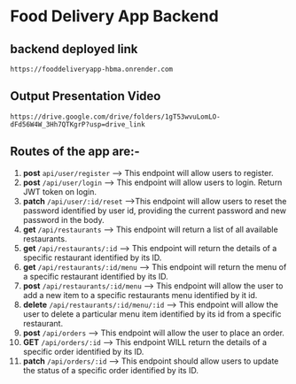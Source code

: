 # Food Delivery App Backend

## backend deployed link 
```
https://fooddeliveryapp-hbma.onrender.com
```
## Output Presentation Video
```
https://drive.google.com/drive/folders/1gT53wvuLomLO-dFd56W4W_3Hh7QTKgrP?usp=drive_link
```
## Routes of the app are:-

1. **post** `api/user/register` --> This endpoint will allow users to register.
2. **post** `/api/user/login` --> This endpoint will allow users to login. Return JWT token on login.
3. **patch** `/api/user/:id/reset`	-->This endpoint will allow users to reset the password identified by user id, providing the current password and new password in the body.
4. **get** `/api/restaurants` --> 	This endpoint will return a list of all available restaurants.
5. **get** `/api/restaurants/:id` --> 	This endpoint will return the details of a specific restaurant identified by its ID.
6. **get** `/api/restaurants/:id/menu` --> 	This endpoint will return the menu of a specific restaurant identified by its ID.
7. **post** `/api/restaurants/:id/menu` --> 	This endpoint will allow the user to add a new item to a specific restaurants menu identified by it id.
8. **delete** `/api/restaurants/:id/menu/:id` --> 	This endpoint will allow the user to delete a particular menu item identified by its id from a specific restaurant.
9. **post** `/api/orders` --> This endpoint will allow the user to place an order.
10. **GET** `/api/orders/:id` --> This endpoint WILL return the details of a specific order identified by its ID.
11. **patch** `/api/orders/:id` --> This endpoint should allow users to update the status of a specific order identified by its ID.